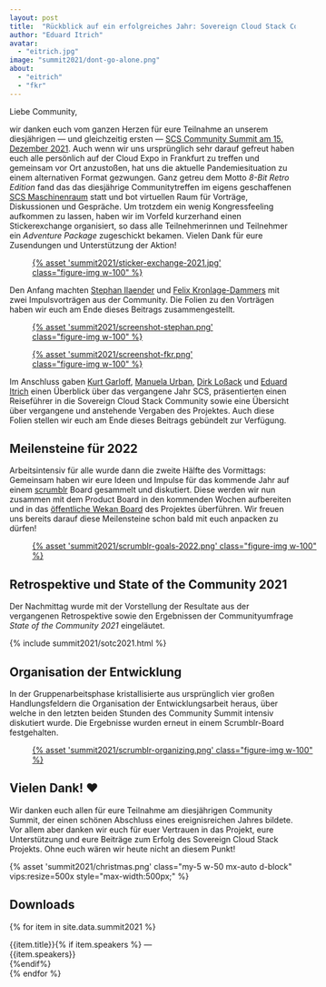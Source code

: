 ```yaml
---
layout: post
title:  "Rückblick auf ein erfolgreiches Jahr: Sovereign Cloud Stack Community Summit 2021"
author: "Eduard Itrich"
avatar: 
  - "eitrich.jpg"
image: "summit2021/dont-go-alone.png"
about:
  - "eitrich"
  - "fkr"
---
```


Liebe Community,

wir danken euch vom ganzen Herzen für eure Teilnahme an unserem diesjährigen — und gleichzeitig ersten — [SCS Community Summit am 15. Dezember 2021](https://eventyay.com/e/cf85f6e7). Auch wenn wir uns ursprünglich sehr darauf gefreut haben euch alle persönlich auf der Cloud Expo in Frankfurt zu treffen und gemeinsam vor Ort anzustoßen, hat uns die aktuelle Pandemiesituation zu einem alternativen Format gezwungen. Ganz getreu dem Motto *8-Bit Retro Edition* fand das das diesjährige Communitytreffen im eigens geschaffenen [SCS Maschinenraum](https://github.com/SovereignCloudStack/scs-maschinenraum) statt und bot virtuellen Raum für Vorträge, Diskussionen und Gespräche. Um trotzdem ein wenig Kongressfeeling aufkommen zu lassen, haben wir im Vorfeld kurzerhand einen Stickerexchange organisiert, so dass alle Teilnehmerinnen und Teilnehmer ein *Adventure Package* zugeschickt bekamen. Vielen Dank für eure Zusendungen und Unterstützung der Aktion!

<figure class="figure mx-auto d-block" style="width:70%">
  <a href="{% asset "summit2021/sticker-exchange-2021.jpg" @path %}">
    {% asset 'summit2021/sticker-exchange-2021.jpg' class="figure-img w-100" %}
  </a>
</figure>

Den Anfang machten [Stephan Ilaender](https://www.linkedin.com/in/stephan-ilaender-128b365/) und [Felix Kronlage-Dammers](https://www.linkedin.com/in/felix-kronlage-dammers-9378a6184/) mit zwei Impulsvorträgen aus der Community. Die Folien zu den Vorträgen haben wir euch am Ende dieses Beitrags zusammengestellt.

<div class="row">
    <div class="col">
        <figure class="figure mx-auto d-block" style="width:70%">
            <a href="{% asset "summit2021/screenshot-stephan.png" @path %}">
              {% asset 'summit2021/screenshot-stephan.png' class="figure-img w-100" %}
            </a>
        </figure>
     </div>
    <div class="col">
        <figure class="figure mx-auto d-block" style="width:70%">
          <a href="{% asset "summit2021/screenshot-fkr.png" @path %}">
            {% asset 'summit2021/screenshot-fkr.png' class="figure-img w-100" %}
          </a>
        </figure>
    </div>
</div>

Im Anschluss gaben [Kurt Garloff](/garloff), [Manuela Urban](/urban), [Dirk Loßack](/lossack) und [Eduard Itrich](/itrich) einen Überblick über das vergangene Jahr SCS, präsentierten einen Reiseführer in die Sovereign Cloud Stack Community sowie eine Übersicht über vergangene und anstehende Vergaben des Projektes. Auch diese Folien stellen wir euch am Ende dieses Beitrags gebündelt zur Verfügung.

## Meilensteine für 2022

Arbeitsintensiv für alle wurde dann die zweite Hälfte des Vormittags: Gemeinsam haben wir eure Ideen und Impulse für das kommende Jahr auf einem [scrumblr](https://github.com/aliasaria/scrumblr) Board gesammelt und diskutiert. Diese werden wir nun zusammen mit dem Product Board in den kommenden Wochen aufbereiten und in das [öffentliche Wekan Board](https://ms.scs.sovereignit.de/wekan/b/Zi4PKHTuEhugB7bkX/release-planing-r2) des Projektes überführen. Wir freuen uns bereits darauf diese Meilensteine schon bald mit euch anpacken zu dürfen!

<figure class="figure mx-auto d-block" style="width:100%">
  <a href="{% asset "summit2021/scrumblr-goals-2022.png" @path %}">
    {% asset 'summit2021/scrumblr-goals-2022.png' class="figure-img w-100" %}
  </a>
</figure>

## Retrospektive und State of the Community 2021

Der Nachmittag wurde mit der Vorstellung der Resultate aus der vergangenen Retrospektive sowie den Ergebnissen der Communityumfrage *State of the Community 2021* eingeläutet.

{% include summit2021/sotc2021.html %}

## Organisation der Entwicklung

In der Gruppenarbeitsphase kristallisierte aus ursprünglich vier großen Handlungsfeldern die Organisation der Entwicklungsarbeit heraus, über welche in den letzten beiden Stunden des Community Summit intensiv diskutiert wurde. Die Ergebnisse wurden erneut in einem Scrumblr-Board festgehalten.

<figure class="figure mx-auto d-block" style="width:100%">
  <a href="{% asset "summit2021/scrumblr-organizing.png" @path %}">
    {% asset 'summit2021/scrumblr-organizing.png' class="figure-img w-100" %}
  </a>
</figure>

## Vielen Dank! ❤

Wir danken euch allen für eure Teilnahme am diesjährigen Community Summit, der einen schönen Abschluss eines ereignisreichen Jahres bildete. Vor allem aber danken wir euch für euer Vertrauen in das Projekt, eure Unterstützung und eure Beiträge zum Erfolg des Sovereign Cloud Stack Projekts. Ohne euch wären wir heute nicht an diesem Punkt!

{% asset 'summit2021/christmas.png' class="my-5 w-50 mx-auto d-block" vips:resize=500x style="max-width:500px;" %}

## Downloads

{% for item in site.data.summit2021 %}
<div class="list-group-item list-group-item-action d-flex flex-row align-items-start">
  <div class="ms-2 me-4 my-auto">
    <a class="mt-1 text-decoration-none text-secondary stretched-link" href="{% asset '{{item.url}}' @path %}" target="_blank">
        <i class="fa {{item.icon}}"></i>
    </a>
  </div>
  <div>
    {{item.title}}{% if item.speakers %} — <div class="d-inline small fw-light">{{item.speakers}}</div>{%endif%}
  </div>
</div>
{% endfor %}
